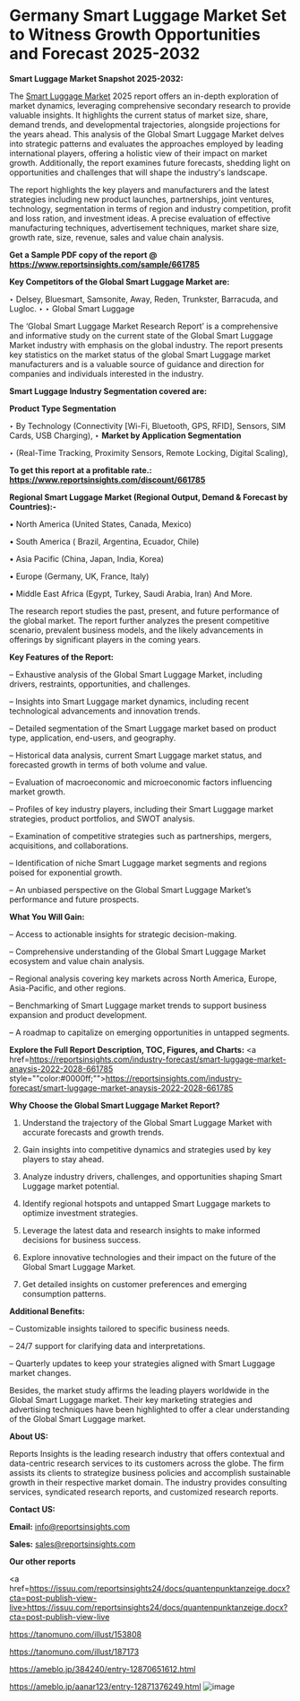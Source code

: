 # Germany Smart Luggage Market Set to Witness Growth Opportunities and Forecast 2025-2032

<strong>Smart Luggage Market Snapshot 2025-2032:</strong>

The <a href=https://www.reportsinsights.com/sample/661785>Smart Luggage Market</a> 2025 report offers an in-depth exploration of market dynamics, leveraging comprehensive secondary research to provide valuable insights. It highlights the current status of market size, share, demand trends, and developmental trajectories, alongside projections for the years ahead. This analysis of the Global Smart Luggage Market delves into strategic patterns and evaluates the approaches employed by leading international players, offering a holistic view of their impact on market growth. Additionally, the report examines future forecasts, shedding light on opportunities and challenges that will shape the industry's landscape.

The report highlights the key players and manufacturers and the latest strategies including new product launches, partnerships, joint ventures, technology, segmentation in terms of region and industry competition, profit and loss ration, and investment ideas. A precise evaluation of effective manufacturing techniques, advertisement techniques, market share size, growth rate, size, revenue, sales and value chain analysis.

<strong>Get a Sample PDF copy of the report @ <a href=https://www.reportsinsights.com/sample/661785 style=color:#0000ff;>https://www.reportsinsights.com/sample/661785</a></strong>

<strong>Key Competitors of the Global Smart Luggage Market are:</strong>

‣ Delsey, Bluesmart, Samsonite, Away, Reden, Trunkster, Barracuda, and Lugloc.
‣ 
‣ Global Smart Luggage

The ‘Global Smart Luggage Market Research Report’ is a comprehensive and informative study on the current state of the Global Smart Luggage Market industry with emphasis on the global industry. The report presents key statistics on the market status of the global Smart Luggage market manufacturers and is a valuable source of guidance and direction for companies and individuals interested in the industry.

<strong>Smart Luggage Industry Segmentation covered are:</strong>

<strong>Product Type Segmentation</strong>

‣ By Technology (Connectivity [Wi-Fi, Bluetooth, GPS, RFID], Sensors, SIM Cards, USB Charging),
‣ 
<strong>Market by Application Segmentation</strong>

‣ (Real-Time Tracking, Proximity Sensors, Remote Locking, Digital Scaling),

<strong>To get this report at a profitable rate.: <a href=https://www.reportsinsights.com/discount/661785 style=color:#0000ff;>https://www.reportsinsights.com/discount/661785</a></strong>

<strong>Regional Smart Luggage Market (Regional Output, Demand &amp; Forecast by Countries):-</strong>

• North America (United States, Canada, Mexico)

• South America ( Brazil, Argentina, Ecuador, Chile)

• Asia Pacific (China, Japan, India, Korea)

• Europe (Germany, UK, France, Italy)

• Middle East Africa (Egypt, Turkey, Saudi Arabia, Iran) And More.

The research report studies the past, present, and future performance of the global market. The report further analyzes the present competitive scenario, prevalent business models, and the likely advancements in offerings by significant players in the coming years.

<strong>Key Features of the Report:</strong>

– Exhaustive analysis of the Global Smart Luggage Market, including drivers, restraints, opportunities, and challenges.

– Insights into Smart Luggage market dynamics, including recent technological advancements and innovation trends.

– Detailed segmentation of the Smart Luggage market based on product type, application, end-users, and geography.

– Historical data analysis, current Smart Luggage market status, and forecasted growth in terms of both volume and value.

– Evaluation of macroeconomic and microeconomic factors influencing market growth.

– Profiles of key industry players, including their Smart Luggage market strategies, product portfolios, and SWOT analysis.

– Examination of competitive strategies such as partnerships, mergers, acquisitions, and collaborations.

– Identification of niche Smart Luggage market segments and regions poised for exponential growth.

– An unbiased perspective on the Global Smart Luggage Market’s performance and future prospects.

<strong>What You Will Gain:</strong>

– Access to actionable insights for strategic decision-making.

– Comprehensive understanding of the Global Smart Luggage Market ecosystem and value chain analysis.

– Regional analysis covering key markets across North America, Europe, Asia-Pacific, and other regions.

– Benchmarking of Smart Luggage market trends to support business expansion and product development.

– A roadmap to capitalize on emerging opportunities in untapped segments.

<strong>Explore the Full Report Description, TOC, Figures, and Charts:</strong>
<a href=https://reportsinsights.com/industry-forecast/smart-luggage-market-anaysis-2022-2028-661785 style=""color:#0000ff;"">https://reportsinsights.com/industry-forecast/smart-luggage-market-anaysis-2022-2028-661785</a>

<strong>Why Choose the Global Smart Luggage Market Report?</strong>

1. Understand the trajectory of the Global Smart Luggage Market with accurate forecasts and growth trends.

2. Gain insights into competitive dynamics and strategies used by key players to stay ahead.

3. Analyze industry drivers, challenges, and opportunities shaping Smart Luggage market potential.

4. Identify regional hotspots and untapped Smart Luggage markets to optimize investment strategies.

5. Leverage the latest data and research insights to make informed decisions for business success.

6. Explore innovative technologies and their impact on the future of the Global Smart Luggage Market.

7. Get detailed insights on customer preferences and emerging consumption patterns.

<strong>Additional Benefits:</strong>

– Customizable insights tailored to specific business needs.

– 24/7 support for clarifying data and interpretations.

– Quarterly updates to keep your strategies aligned with Smart Luggage market changes.

Besides, the market study affirms the leading players worldwide in the Global Smart Luggage market. Their key marketing strategies and advertising techniques have been highlighted to offer a clear understanding of the Global Smart Luggage market.

<strong><strong>About US</strong>:</strong>

Reports Insights is the leading research industry that offers contextual and data-centric research services to its customers across the globe. The firm assists its clients to strategize business policies and accomplish sustainable growth in their respective market domain. The industry provides consulting services, syndicated research reports, and customized research reports.

<strong>Contact US:</strong>

<p class=><b>Email:</b> <a href=mailto:info@reportsinsights.com>info@reportsinsights.com</a></p>
<p class=><b>Sales:</b> <a href=mailto:sales@reportsinsights.com>sales@reportsinsights.com</a></p>

<strong>Our other reports</strong>

<a href=https://issuu.com/reportsinsights24/docs/quantenpunktanzeige.docx?cta=post-publish-view-live>https://issuu.com/reportsinsights24/docs/quantenpunktanzeige.docx?cta=post-publish-view-live</a>

<a href=https://tanomuno.com/illust/153808>https://tanomuno.com/illust/153808</a>

<a href=https://tanomuno.com/illust/187173>https://tanomuno.com/illust/187173</a>

<a href=https://ameblo.jp/384240/entry-12870651612.html>https://ameblo.jp/384240/entry-12870651612.html</a>

<a href=https://ameblo.jp/aanar123/entry-12871376249.html>https://ameblo.jp/aanar123/entry-12871376249.html</a>
![image](https://github.com/user-attachments/assets/887ebb97-e695-411e-819f-6a159169956a)
